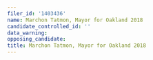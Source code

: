 ```yaml
---
filer_id: '1403436'
name: Marchon Tatmon, Mayor for Oakland 2018
candidate_controlled_id: ''
data_warning: 
opposing_candidate: 
title: Marchon Tatmon, Mayor for Oakland 2018
---
```

